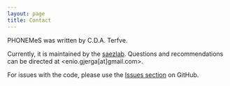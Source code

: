 ```yaml
---
layout: page
title: Contact
---
```


PHONEMeS was written by C.D.A. Terfve.

Currently, it is maintained by the [saezlab](http://www.saezlab.org). Questions and recommendations can be directed at <enio.gjerga[at]gmail.com>. 

For issues with the code, please use the [Issues section](https://github.com/saezlab/PHONEMeS/issues) on GitHub.
